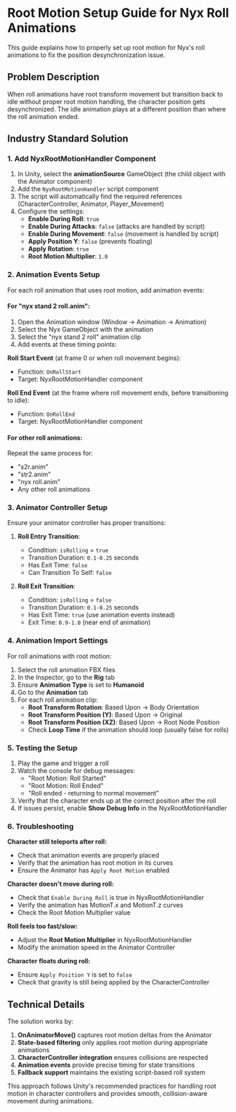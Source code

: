 # Root Motion Setup Guide for Nyx Roll Animations

This guide explains how to properly set up root motion for Nyx's roll animations to fix the position desynchronization issue.

## Problem Description
When roll animations have root transform movement but transition back to idle without proper root motion handling, the character position gets desynchronized. The idle animation plays at a different position than where the roll animation ended.

## Industry Standard Solution

### 1. Add NyxRootMotionHandler Component

1. In Unity, select the **animationSource** GameObject (the child object with the Animator component)
2. Add the `NyxRootMotionHandler` script component
3. The script will automatically find the required references (CharacterController, Animator, Player_Movement)
4. Configure the settings:
   - **Enable During Roll**: `true`
   - **Enable During Attacks**: `false` (attacks are handled by script)
   - **Enable During Movement**: `false` (movement is handled by script)
   - **Apply Position Y**: `false` (prevents floating)
   - **Apply Rotation**: `true`
   - **Root Motion Multiplier**: `1.0`

### 2. Animation Events Setup

For each roll animation that uses root motion, add animation events:

#### For "nyx stand 2 roll.anim":
1. Open the Animation window (Window → Animation → Animation)
2. Select the Nyx GameObject with the animation
3. Select the "nyx stand 2 roll" animation clip
4. Add events at these timing points:

**Roll Start Event** (at frame 0 or when roll movement begins):
- Function: `OnRollStart`
- Target: NyxRootMotionHandler component

**Roll End Event** (at the frame where roll movement ends, before transitioning to idle):
- Function: `OnRollEnd`
- Target: NyxRootMotionHandler component

#### For other roll animations:
Repeat the same process for:
- "s2r.anim"
- "str2.anim" 
- "nyx roll.anim"
- Any other roll animations

### 3. Animator Controller Setup

Ensure your animator controller has proper transitions:

1. **Roll Entry Transition**:
   - Condition: `isRolling` = `true`
   - Transition Duration: `0.1-0.25` seconds
   - Has Exit Time: `false`
   - Can Transition To Self: `false`

2. **Roll Exit Transition**:
   - Condition: `isRolling` = `false`
   - Transition Duration: `0.1-0.25` seconds
   - Has Exit Time: `true` (use animation events instead)
   - Exit Time: `0.9-1.0` (near end of animation)

### 4. Animation Import Settings

For roll animations with root motion:

1. Select the roll animation FBX files
2. In the Inspector, go to the **Rig** tab
3. Ensure **Animation Type** is set to **Humanoid**
4. Go to the **Animation** tab
5. For each roll animation clip:
   - **Root Transform Rotation**: Based Upon → Body Orientation
   - **Root Transform Position (Y)**: Based Upon → Original
   - **Root Transform Position (XZ)**: Based Upon → Root Node Position
   - Check **Loop Time** if the animation should loop (usually false for rolls)

### 5. Testing the Setup

1. Play the game and trigger a roll
2. Watch the console for debug messages:
   - "Root Motion: Roll Started"
   - "Root Motion: Roll Ended"
   - "Roll ended - returning to normal movement"
3. Verify that the character ends up at the correct position after the roll
4. If issues persist, enable **Show Debug Info** in the NyxRootMotionHandler

### 6. Troubleshooting

**Character still teleports after roll:**
- Check that animation events are properly placed
- Verify that the animation has root motion in its curves
- Ensure the Animator has `Apply Root Motion` enabled

**Character doesn't move during roll:**
- Check that `Enable During Roll` is true in NyxRootMotionHandler
- Verify the animation has MotionT.x and MotionT.z curves
- Check the Root Motion Multiplier value

**Roll feels too fast/slow:**
- Adjust the **Root Motion Multiplier** in NyxRootMotionHandler
- Modify the animation speed in the Animator Controller

**Character floats during roll:**
- Ensure `Apply Position Y` is set to `false`
- Check that gravity is still being applied by the CharacterController

## Technical Details

The solution works by:

1. **OnAnimatorMove()** captures root motion deltas from the Animator
2. **State-based filtering** only applies root motion during appropriate animations
3. **CharacterController integration** ensures collisions are respected
4. **Animation events** provide precise timing for state transitions
5. **Fallback support** maintains the existing script-based roll system

This approach follows Unity's recommended practices for handling root motion in character controllers and provides smooth, collision-aware movement during animations. 